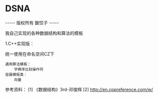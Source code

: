 # DSNA

----- 版权所有 酸饺子 -----

我自己实现的各种数据结构和算法的模板


1.C++实现版：

统一使用在命名空间CZ下

    通用算法模板：
        字典序比较操作符
    容器模板类：
        向量

参考资料：
[1] 《数据结构》3rd-邓俊辉
[2] http://en.cppreference.com/w/
